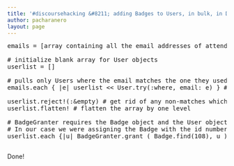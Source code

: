 ```yaml
---
title: '#discoursehacking &#8211; adding Badges to Users, in bulk, in Discourse'
author: pacharanero
layout: page
---
```

<pre>emails = [array containing all the email addresses of attendees]

# initialize blank array for User objects
userlist = [] 

# pulls only Users where the email matches the one they used for SS registration without causing errors
emails.each { |e| userlist &lt;&lt; User.try(:where, email: e) } # the use of try avoids errors when no match is found

userlist.reject!(:&empty) # get rid of any non-matches which are an empty entry in the array
userlist.flatten! # flatten the array by one level

# BadgeGranter requires the Badge object and the User object to be passed in as parameters
# In our case we were assigning the Badge with the id number 108
userlist.each {|u| BadgeGranter.grant ( Badge.find(108), u ) }

</pre>

Done!